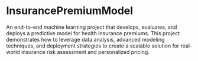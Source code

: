 # InsurancePremiumModel
An end-to-end machine learning project that develops, evaluates, and deploys a predictive model for health insurance premiums. This project demonstrates how to leverage data analysis, advanced modeling techniques, and deployment strategies to create a scalable solution for real-world insurance risk assessment and personalized pricing.
